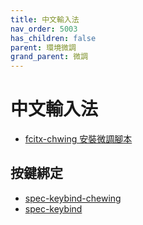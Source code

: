 ```yaml
---
title: 中文輸入法
nav_order: 5003
has_children: false
parent: 環境微調
grand_parent: 微調
---
```



# 中文輸入法


* [fcitx-chwing 安裝微調腳本](https://github.com/samwhelp/note-about-manjaro/tree/gh-pages/_demo/adjustment/env/im/fcitx-chewing)


## 按鍵綁定

* [spec-keybind-chewing](https://github.com/samwhelp/note-about-manjaro/blob/gh-pages/_demo/adjustment/env/im/fcitx-chewing/spec-keybind-chewing.md)
* [spec-keybind](https://github.com/samwhelp/note-about-manjaro/blob/gh-pages/_demo/adjustment/env/im/fcitx-chewing/spec-keybind.md)
